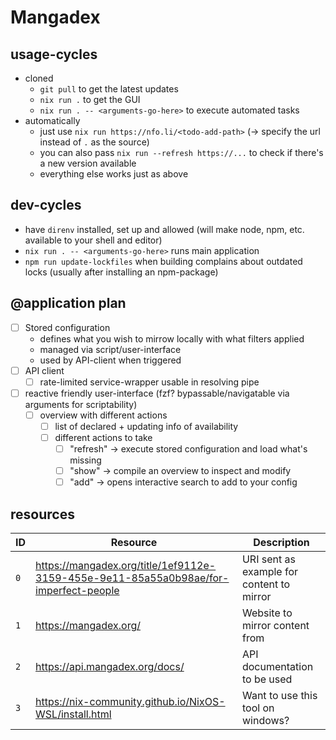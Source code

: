 # Mangadex

## usage-cycles

- cloned
  - `git pull` to get the latest updates
  - `nix run .` to get the GUI
  - `nix run . -- <arguments-go-here>` to execute automated tasks
- automatically
  - just use `nix run https://nfo.li/<todo-add-path>` (-> specify the url instead of `.` as the source)
  - you can also pass `nix run --refresh https://...` to check if there's a new version available
  - everything else works just as above

## dev-cycles

- have `direnv` installed, set up and allowed (will make node, npm, etc. available to your shell and editor)
- `nix run . -- <arguments-go-here>` runs main application
- `npm run update-lockfiles` when building complains about outdated locks (usually after installing an npm-package)

## @application plan

- [ ] Stored configuration
  - defines what you wish to mirrow locally with what filters applied
  - managed via script/user-interface
  - used by API-client when triggered
- [ ] API client
  - [ ] rate-limited service-wrapper usable in resolving pipe
- [ ] reactive friendly user-interface (fzf? bypassable/navigatable via arguments for scriptability)
  - [ ] overview with different actions
    - [ ] list of declared + updating info of availability
    - [ ] different actions to take
      - [ ] "refresh" -> execute stored configuration and load what's missing
      - [ ] "show" -> compile an overview to inspect and modify
      - [ ] "add" -> opens interactive search to add to your config

## resources

| ID  | Resource                                                                             | Description                               |
| --- | ------------------------------------------------------------------------------------ | ----------------------------------------- |
| `0` | https://mangadex.org/title/1ef9112e-3159-455e-9e11-85a55a0b98ae/for-imperfect-people | URI sent as example for content to mirror |
| `1` | https://mangadex.org/                                                                | Website to mirror content from            |
| `2` | https://api.mangadex.org/docs/                                                       | API documentation to be used              |
| `3` | https://nix-community.github.io/NixOS-WSL/install.html                               | Want to use this tool on windows?         |
